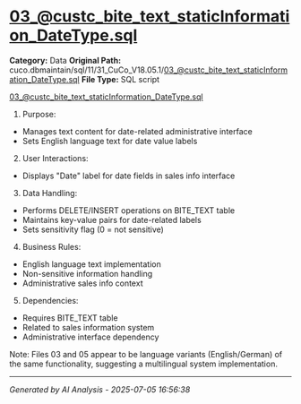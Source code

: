 # 03_@custc_bite_text_staticInformation_DateType.sql

**Category:** Data
**Original Path:** cuco.dbmaintain/sql/11/31_CuCo_V18.05.1/03_@custc_bite_text_staticInformation_DateType.sql
**File Type:** SQL script

03_@custc_bite_text_staticInformation_DateType.sql
1. Purpose:
- Manages text content for date-related administrative interface
- Sets English language text for date value labels

2. User Interactions:
- Displays "Date" label for date fields in sales info interface

3. Data Handling:
- Performs DELETE/INSERT operations on BITE_TEXT table
- Maintains key-value pairs for date-related labels
- Sets sensitivity flag (0 = not sensitive)

4. Business Rules:
- English language text implementation
- Non-sensitive information handling
- Administrative sales info context

5. Dependencies:
- Requires BITE_TEXT table
- Related to sales information system
- Administrative interface dependency

Note: Files 03 and 05 appear to be language variants (English/German) of the same functionality, suggesting a multilingual system implementation.

---
*Generated by AI Analysis - 2025-07-05 16:56:38*
